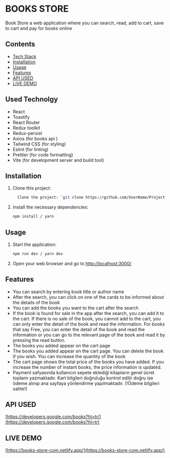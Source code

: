 # BOOKS STORE

Book Store a web application where you can search, read, add to cart, save to cart and pay for books online

## Contents

- [Tech Stack](#tech-Stack)
- [Installation](#Installation)
- [Usage](#Usage)
- [Features](#Features)
- [API USED](#API-USED)
- [LIVE DEMO](#LIVE-DEMO)


## Used Technolgy

- React
- Toastify
- React Router
- Redux toolkit
- Redux-persist
- Axios (for books api )
- Tailwind CSS (for styling)
- Eslint (for linting)
- Prettier (for code formatting)
- Vite (for development server and build tool)

## Installation

1. Clone this project:

   ```bash
     Clone the project: `git clone https://github.com/UserName/ProjectName.git`
   ```

2. Install the necessary dependencies:

   ```bash
   npm install / yarn
   ```

## Usage

1. Start the application:

   ```bash
   npm run dev / yarn dev
   ```

2. Open your web browser and go to [http://localhost:3000/](http://localhost:3000)

## Features

- You can search by entering book title or author name
- After the search, you can click on one of the cards to be informed about the details of the book
- You can add the books you want to the cart after the search
- If the book is found for sale in the app after the search, you can add it to the cart. If there is no sale of the book, you cannot add to the cart, you can only enter the detail of the book and read the information. For books that say Free, you can enter the detail of the book and read the information or you can go to the relevant page of the book and read it by pressing the read button.
- The books you added appear on the cart page 
- The books you added appear on the cart page. You can delete the book if you wish. You can increase the quantity of the book
- The cart page shows the total price of the books you have added. If you increase the number of instant books, the price information is updated.
- Payment safyasında kullanıcın sepete eklediği kitapların genel ücret toplamı yazmaktadır. Kart bilgileri doğruluğu kontrol edilir doğru ise ödeme alınıp ana sayfaya yönlendirme yapılmaktadır.
(!Ödeme bilgileri sahte!)

## API USED
[https://developers.google.com/books?hl=tr/](https://developers.google.com/books?hl=tr)

## LIVE DEMO

[https://books-store-com.netlify.app/](https://books-store-com.netlify.app/)

